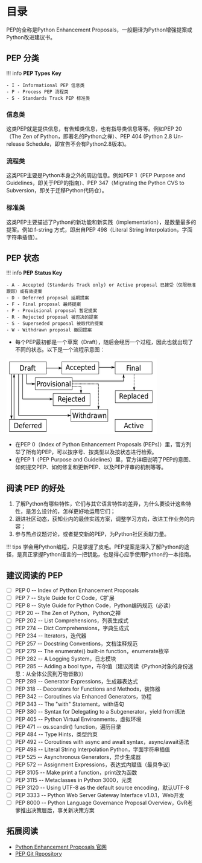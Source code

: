 # 目录

PEP的全称是Python Enhancement Proposals，一般翻译为Python增强提案或Python改进建议书。

## PEP 分类

!!! info
    **PEP Types Key**

    - I - Informational PEP 信息类
    - P - Process PEP 流程类
    - S - Standards Track PEP 标准类

### 信息类
这类PEP就是提供信息，有告知类信息，也有指导类信息等等。例如PEP 20（The Zen of Python，即著名的Python之禅）、PEP 404 (Python 2.8 Un-release Schedule，即宣告不会有Python2.8版本)。

### 流程类
这类PEP主要是Python本身之外的周边信息。例如PEP 1（PEP Purpose and Guidelines，即关于PEP的指南）、PEP 347（Migrating the Python CVS to Subversion，即关于迁移Python代码仓）。

### 标准类
这类PEP主要描述了Python的新功能和新实践（implementation），是数量最多的提案。例如 f-string 方式，即出自PEP 498（Literal String Interpolation，字面字符串插值）。

## PEP 状态

!!! info
    **PEP Status Key**

    - A - Accepted (Standards Track only) or Active proposal 已接受（仅限标准跟踪）或有效提案
    - D - Deferred proposal 延期提案
    - F - Final proposal 最终提案
    - P - Provisional proposal 暂定提案
    - R - Rejected proposal 被否决的提案
    - S - Superseded proposal 被取代的提案
    - W - Withdrawn proposal 撤回提案

- 每个PEP最初都是一个草案（Draft），随后会经历一个过程，因此也就出现了不同的状态。以下是一个流程示意图：

![PEP process flow diagram](resources/picture/part06/PEP_process_flow_diagram.png)

<!-- <div align=center>
<img src="resources/picture/part06/PEP_process_flow_diagram.png" />
</div> -->

- 在PEP 0（Index of Python Enhancement Proposals (PEPs)）里，官方列举了所有的PEP，可以按序号、按类型以及按状态进行检索。
- 在PEP 1（PEP Purpose and Guidelines）里，官方详细说明了PEP的意图、如何提交PEP、如何修复和更新PEP、以及PEP评审的机制等等。

## 阅读 PEP 的好处
1. 了解Python有哪些特性，它们与其它语言特性的差异，为什么要设计这些特性，是怎么设计的，怎样更好地运用它们；
2. 跟进社区动态，获知业内的最佳实践方案，调整学习方向，改进工作业务的内容；
3. 参与热点议题讨论，或者提交新的PEP，为Python社区贡献力量。

!!! tips
    学会用Python编程，只是掌握了皮毛。PEP提案是深入了解Python的途径，是真正掌握Python语言的一把钥匙，也是得心应手使用Python的一本指南。

## 建议阅读的 PEP

- [ ] PEP 0 -- Index of Python Enhancement Proposals
- [ ] PEP 7 -- Style Guide for C Code，C扩展
- [ ] PEP 8 -- Style Guide for Python Code，Python编码规范（必读）
- [ ] PEP 20 -- The Zen of Python，Python之禅
- [ ] PEP 202 -- List Comprehensions，列表生成式
- [ ] PEP 274 -- Dict Comprehensions，字典生成式
- [ ] PEP 234 -- Iterators，迭代器
- [ ] PEP 257 -- Docstring Conventions，文档注释规范
- [ ] PEP 279 -- The enumerate() built-in function，enumerate枚举
- [ ] PEP 282 -- A Logging System，日志模块
- [ ] PEP 285 -- Adding a bool type，布尔值（建议阅读《Python对象的身份迷思：从全体公民到万物皆数》）
- [ ] PEP 289 -- Generator Expressions，生成器表达式
- [ ] PEP 318 -- Decorators for Functions and Methods，装饰器
- [ ] PEP 342 -- Coroutines via Enhanced Generators，协程
- [ ] PEP 343 -- The "with" Statement，with语句
- [ ] PEP 380 -- Syntax for Delegating to a Subgenerator，yield from语法
- [ ] PEP 405 -- Python Virtual Environments，虚拟环境
- [ ] PEP 471 -- os.scandir() function，遍历目录
- [ ] PEP 484 -- Type Hints，类型约束
- [ ] PEP 492 -- Coroutines with async and await syntax，async/await语法
- [ ] PEP 498 -- Literal String Interpolation Python，字面字符串插值
- [ ] PEP 525 -- Asynchronous Generators，异步生成器
- [ ] PEP 572 -- Assignment Expressions，表达式内赋值（最具争议）
- [ ] PEP 3105 -- Make print a function，print改为函数
- [ ] PEP 3115 -- Metaclasses in Python 3000，元类
- [ ] PEP 3120 -- Using UTF-8 as the default source encoding，默认UTF-8
- [ ] PEP 3333 -- Python Web Server Gateway Interface v1.0.1，Web开发
- [ ] PEP 8000 -- Python Language Governance Proposal Overview，GvR老爹推出决策层后，事关新决策方案
## 拓展阅读
- [Python Enhancement Proposals 官网](https://peps.python.org/)
- [PEP Git Repository](https://github.com/python/peps)
